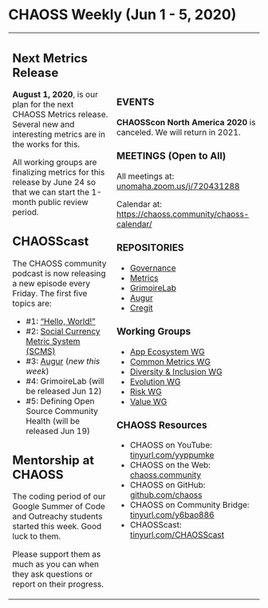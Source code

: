# CHAOSS Weekly (Jun 1 - 5, 2020)


<table>
  <tr>
   <td>
<h2>Next Metrics Release </h2>

<strong>August 1, 2020</strong>, is our plan for the next CHAOSS Metrics release. Several new and interesting metrics are in the works for this.
<p>
All working groups are finalizing metrics for this release by June 24 so that we can start the 1-month public review period.
<h2>CHAOSScast</h2>


<p>
The CHAOSS community podcast is now releasing a new episode every Friday. The first five topics are:
<ul>

<li>#1: <a href="https://podcast.chaoss.community/1">“Hello, World!”</a>

<li>#2: <a href="https://podcast.chaoss.community/2">Social Currency Metric System (SCMS)</a>

<li>#3: <a href="http://podcast.chaoss.community/3">Augur</a> (<em>new this week</em>)

<li>#4: GrimoireLab (will be released Jun 12)

<li>#5: Defining Open Source Community Health (will be released Jun 19)
</ul>
<h2>Mentorship at CHAOSS</h2>


<p>
The coding period of our Google Summer of Code and Outreachy students started this week. Good luck to them.
<p>
Please support them as much as you can when they ask questions or report on their progress.
</li>
</ul>
   </td>
   <td>
<h3>EVENTS</h3>

<strong>CHAOSScon North America 2020</strong> is canceled. We will return in 2021.
<h3>MEETINGS (Open to All)</h3>


<p>
All meetings at: <a href="https://unomaha.zoom.us/j/720431288">unomaha.zoom.us/j/720431288</a> 
<p>
Calendar at: <a href="https://chaoss.community/chaoss-calendar/">https://chaoss.community/chaoss-calendar/</a> 
<h3>REPOSITORIES</h3>


<ul>

<li><a href="https://github.com/chaoss/governance">Governance</a>

<li><a href="https://github.com/chaoss/metrics/">Metrics</a>

<li><a href="https://github.com/chaoss/grimoirelab">GrimoireLab</a>

<li><a href="https://github.com/chaoss/augur">Augur</a>

<li><a href="https://github.com/cregit">Cregit</a>
</ul>
<h3>Working Groups</h3>


<ul>

<li><a href="https://github.com/chaoss/wg-app-ecosystem/">App Ecosystem WG</a>

<li><a href="https://github.com/chaoss/wg-common">Common Metrics WG</a>

<li><a href="https://github.com/chaoss/wg-diversity-inclusion">Diversity & Inclusion WG</a>

<li><a href="https://github.com/chaoss/wg-evolution">Evolution WG</a>

<li><a href="https://github.com/chaoss/wg-risk">Risk WG</a>

<li><a href="https://github.com/chaoss/wg-value">Value WG</a>

</ul>
<h3>CHAOSS Resources</h3>


<ul>

<li>CHAOSS on YouTube: <a href="https://tinyurl.com/yyppumke">tinyurl.com/yyppumke</a>

<li>CHAOSS on the Web: <a href="https://chaoss.community/">chaoss.community</a> 

<li>CHAOSS on GitHub: <a href="https://github.com/chaoss">github.com/chaoss</a> 

<li>CHAOSS on Community Bridge: <a href="https://tinyurl.com/y6bao886">tinyurl.com/y6bao886</a> 

<li>CHAOSScast: <a href="https://tinyurl.com/CHAOSScast">tinyurl.com/CHAOSScast</a>

</ul>
   </td>
  </tr>
</table>

